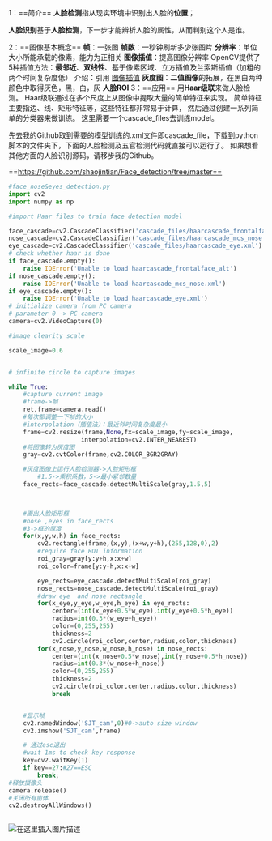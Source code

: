 1：==简介==
**人脸检测**指从现实环境中识别出人脸的**位置**；

**人脸识别**基于**人脸检测**，下一步才能辨析人脸的属性，从而判别这个人是谁。

2：==图像基本概念==
**帧**：一张图
**帧数**：一秒钟刷新多少张图片
**分辨率**：单位大小所能承载的像素，能力为正相关
**图像插值**：提高图像分辨率
OpenCV提供了5种插值方法：**最邻近**、**双线性**、基于像素区域、立方插值及兰索斯插值（加粗的两个时间复杂度低）
介绍：引用 [图像插值](https://blog.csdn.net/spw_1201/article/details/53544014)
**灰度图**：**二值图像**的拓展，在黑白两种颜色中取得灰色，黑，白，灰
**人脸ROI**
3：==应用==
用**Haar级联**来做人脸检测。 Haar级联通过在多个尺度上从图像中提取大量的简单特征来实现。
简单特征主要指边、线、矩形特征等，这些特征都非常易于计算，
然后通过创建一系列简单的分类器来做训练。
这里需要一个cascade_files去训练model。

先去我的Github取到需要的模型训练的.xml文件即cascade_file，下载到python脚本的文件夹下，下面的人脸检测及五官检测代码就直接可以运行了。
如果想看其他方面的人脸识别源码，请移步我的Github。

==https://github.com/shaojintian/Face_detection/tree/master==

```python 
#face_nose&eyes_detection.py
import cv2
import numpy as np

#import Haar files to train face detection model 

face_cascade=cv2.CascadeClassifier('cascade_files/haarcascade_frontalface_alt.xml')
nose_cascade=cv2.CascadeClassifier('cascade_files/haarcascade_mcs_nose.xml')
eye_cascade=cv2.CascadeClassifier('cascade_files/haarcascade_eye.xml')
# check whether haar is done 
if face_cascade.empty():
	raise IOError('Unable to load haarcascade_frontalface_alt')
if nose_cascade.empty():
	raise IOError('Unable to load haarcascade_mcs_nose.xml')
if eye_cascade.empty():
	raise IOError('Unable to load haarcascade_eye.xml')	
# initialize camera from PC camera 
# parameter 0 -> PC camera
camera=cv2.VideoCapture(0)

#image clearity scale 

scale_image=0.6


# infinite circle to capture images 

while True:
	#capture current image
	#frame->帧
	ret,frame=camera.read()
	#每次都调整一下帧的大小
	#interpolation（插值法）：最近邻时间复杂度最小
	frame=cv2.resize(frame,None,fx=scale_image,fy=scale_image,
					interpolation=cv2.INTER_NEAREST)
	#将图像转为灰度图
	gray=cv2.cvtColor(frame,cv2.COLOR_BGR2GRAY)

	#灰度图像上运行人脸检测器->人脸矩形框
		#1.5->乘积系数，5->最小紧邻数量	
	face_rects=face_cascade.detectMultiScale(gray,1.5,5)
	


	#画出人脸矩形框 
	#nose ,eyes in face_rects
	#3->框的厚度
	for(x,y,w,h) in face_rects:
		cv2.rectangle(frame,(x,y),(x+w,y+h),(255,128,0),2)
		#require face ROI information
		roi_gray=gray[y:y+h,x:x+w]
		roi_color=frame[y:y+h,x:x+w]

		eye_rects=eye_cascade.detectMultiScale(roi_gray)
		nose_rects=nose_cascade.detectMultiScale(roi_gray)
		#draw eye  and nose rectangle
		for(x_eye,y_eye,w_eye,h_eye) in eye_rects:
			center=(int(x_eye+0.5*w_eye),int(y_eye+0.5*h_eye))
			radius=int(0.3*(w_eye+h_eye))
			color=(0,255,255)
			thickness=2
			cv2.circle(roi_color,center,radius,color,thickness)
		for(x_nose,y_nose,w_nose,h_nose) in nose_rects:
			center=(int(x_nose+0.5*w_nose),int(y_nose+0.5*h_nose))
			radius=int(0.3*(w_nose+h_nose))
			color=(0,255,255)
			thickness=2
			cv2.circle(roi_color,center,radius,color,thickness)
			break


	#显示帧
	cv2.namedWindow('SJT_cam',0)#0->auto size window
	cv2.imshow('SJT_cam',frame)

	# 通过esc退出
	#wait 1ms to check key response
	key=cv2.waitKey(1)
	if key==27:#27==ESC
		break;
#释放摄像头
camera.release()
#关闭所有窗体
cv2.destroyAllWindows()



```









![在这里插入图片描述](https://img-blog.csdnimg.cn/20181128022321986.png?x-oss-process=image/watermark,type_ZmFuZ3poZW5naGVpdGk,shadow_10,text_aHR0cHM6Ly9ibG9nLmNzZG4ubmV0L3FxXzM5ODcxNDk4,size_16,color_FFFFFF,t_70)
